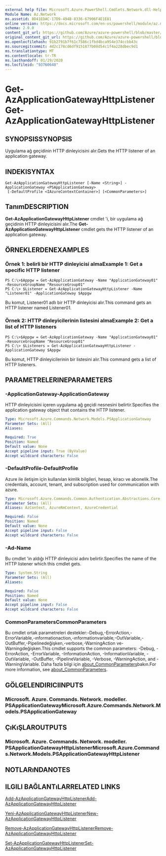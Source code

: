 ```yaml
---
external help file: Microsoft.Azure.PowerShell.Cmdlets.Network.dll-Help.xml
Module Name: Az.Network
ms.assetid: 8D41EDAC-17D9-494B-8336-67906F4E1E81
online version: https://docs.microsoft.com/en-us/powershell/module/az.network/get-azapplicationgatewayhttplistener
schema: 2.0.0
content_git_url: https://github.com/Azure/azure-powershell/blob/master/src/Network/Network/help/Get-AzApplicationGatewayHttpListener.md
original_content_git_url: https://github.com/Azure/azure-powershell/blob/master/src/Network/Network/help/Get-AzApplicationGatewayHttpListener.md
ms.openlocfilehash: 91b2791b7f61c7586c1fbd4bca954e374ccbb43c
ms.sourcegitcommit: 4d2c178cd6df9151877b08d54c1f4a228dbec9d1
ms.translationtype: MT
ms.contentlocale: tr-TR
ms.lasthandoff: 01/29/2020
ms.locfileid: "93760648"
---
```

# <span data-ttu-id="553d4-101">Get-AzApplicationGatewayHttpListener</span><span class="sxs-lookup"><span data-stu-id="553d4-101">Get-AzApplicationGatewayHttpListener</span></span>

## <span data-ttu-id="553d4-102">SYNOPSIS</span><span class="sxs-lookup"><span data-stu-id="553d4-102">SYNOPSIS</span></span>
<span data-ttu-id="553d4-103">Uygulama ağ geçidinin HTTP dinleyicisini alır.</span><span class="sxs-lookup"><span data-stu-id="553d4-103">Gets the HTTP listener of an application gateway.</span></span>

## <span data-ttu-id="553d4-104">INDEKI</span><span class="sxs-lookup"><span data-stu-id="553d4-104">SYNTAX</span></span>

```
Get-AzApplicationGatewayHttpListener [-Name <String>] -ApplicationGateway <PSApplicationGateway>
 [-DefaultProfile <IAzureContextContainer>] [<CommonParameters>]
```

## <span data-ttu-id="553d4-105">Tanım</span><span class="sxs-lookup"><span data-stu-id="553d4-105">DESCRIPTION</span></span>
<span data-ttu-id="553d4-106">**Get-AzApplicationGatewayHttpListener** cmdlet 'i, bir uygulama ağ geçidinin HTTP dinleyicisini alır.</span><span class="sxs-lookup"><span data-stu-id="553d4-106">The **Get-AzApplicationGatewayHttpListener** cmdlet gets the HTTP listener of an application gateway.</span></span>

## <span data-ttu-id="553d4-107">ÖRNEKLERDEN</span><span class="sxs-lookup"><span data-stu-id="553d4-107">EXAMPLES</span></span>

### <span data-ttu-id="553d4-108">Örnek 1: belirli bir HTTP dinleyicisi alma</span><span class="sxs-lookup"><span data-stu-id="553d4-108">Example 1: Get a specific HTTP listener</span></span>
```
PS C:\>$Appgw = Get-AzApplicationGateway -Name "ApplicationGateway01" -ResourceGroupName "ResourceGroup01"
PS C:\> $Listener = Get-AzApplicationGatewayHttpListener -Name "Listener01" -ApplicationGateway $Appgw
```

<span data-ttu-id="553d4-109">Bu komut, Listener01 adlı bir HTTP dinleyicisi alır.</span><span class="sxs-lookup"><span data-stu-id="553d4-109">This command gets an HTTP listener named Listener01.</span></span>

### <span data-ttu-id="553d4-110">Örnek 2: HTTP dinleyicilerinin listesini alma</span><span class="sxs-lookup"><span data-stu-id="553d4-110">Example 2: Get a list of HTTP listeners</span></span>
```
PS C:\>$Appgw = Get-AzApplicationGateway -Name "ApplicationGateway01" -ResourceGroupName "ResourceGroup01"
PS C:\> $Listeners = Get-AzApplicationGatewayHttpListener -ApplicationGateway $Appgw
```

<span data-ttu-id="553d4-111">Bu komut, HTTP dinleyicilerinin bir listesini alır.</span><span class="sxs-lookup"><span data-stu-id="553d4-111">This command gets a list of HTTP listeners.</span></span>

## <span data-ttu-id="553d4-112">PARAMETRELERINE</span><span class="sxs-lookup"><span data-stu-id="553d4-112">PARAMETERS</span></span>

### <span data-ttu-id="553d4-113">-ApplicationGateway</span><span class="sxs-lookup"><span data-stu-id="553d4-113">-ApplicationGateway</span></span>
<span data-ttu-id="553d4-114">HTTP dinleyicisini içeren uygulama ağ geçidi nesnesini belirtir.</span><span class="sxs-lookup"><span data-stu-id="553d4-114">Specifies the application gateway object that contains the HTTP listener.</span></span>

```yaml
Type: Microsoft.Azure.Commands.Network.Models.PSApplicationGateway
Parameter Sets: (All)
Aliases:

Required: True
Position: Named
Default value: None
Accept pipeline input: True (ByValue)
Accept wildcard characters: False
```

### <span data-ttu-id="553d4-115">-DefaultProfile</span><span class="sxs-lookup"><span data-stu-id="553d4-115">-DefaultProfile</span></span>
<span data-ttu-id="553d4-116">Azure ile iletişim için kullanılan kimlik bilgileri, hesap, kiracı ve abonelik.</span><span class="sxs-lookup"><span data-stu-id="553d4-116">The credentials, account, tenant, and subscription used for communication with azure.</span></span>

```yaml
Type: Microsoft.Azure.Commands.Common.Authentication.Abstractions.Core.IAzureContextContainer
Parameter Sets: (All)
Aliases: AzContext, AzureRmContext, AzureCredential

Required: False
Position: Named
Default value: None
Accept pipeline input: False
Accept wildcard characters: False
```

### <span data-ttu-id="553d4-117">-Ad</span><span class="sxs-lookup"><span data-stu-id="553d4-117">-Name</span></span>
<span data-ttu-id="553d4-118">Bu cmdlet 'in aldığı HTTP dinleyicisi adını belirtir.</span><span class="sxs-lookup"><span data-stu-id="553d4-118">Specifies the name of the HTTP listener which this cmdlet gets.</span></span>

```yaml
Type: System.String
Parameter Sets: (All)
Aliases:

Required: False
Position: Named
Default value: None
Accept pipeline input: False
Accept wildcard characters: False
```

### <span data-ttu-id="553d4-119">CommonParameters</span><span class="sxs-lookup"><span data-stu-id="553d4-119">CommonParameters</span></span>
<span data-ttu-id="553d4-120">Bu cmdlet ortak parametreleri destekler:-Debug,-ErrorAction,-ErrorVariable,-ınformationaction,-ınformationvariable,-OutVariable,-OutBuffer,-Pipelinedeğişken,-verbose,-WarningAction ve-Warningdeğişken.</span><span class="sxs-lookup"><span data-stu-id="553d4-120">This cmdlet supports the common parameters: -Debug, -ErrorAction, -ErrorVariable, -InformationAction, -InformationVariable, -OutVariable, -OutBuffer, -PipelineVariable, -Verbose, -WarningAction, and -WarningVariable.</span></span> <span data-ttu-id="553d4-121">Daha fazla bilgi için [about_CommonParameters](https://go.microsoft.com/fwlink/?LinkID=113216)bakın.</span><span class="sxs-lookup"><span data-stu-id="553d4-121">For more information, see [about_CommonParameters](https://go.microsoft.com/fwlink/?LinkID=113216).</span></span>

## <span data-ttu-id="553d4-122">GÖLGELENDIRICI</span><span class="sxs-lookup"><span data-stu-id="553d4-122">INPUTS</span></span>

### <span data-ttu-id="553d4-123">Microsoft. Azure. Commands. Network. modeller. PSApplicationGateway</span><span class="sxs-lookup"><span data-stu-id="553d4-123">Microsoft.Azure.Commands.Network.Models.PSApplicationGateway</span></span>

## <span data-ttu-id="553d4-124">ÇıKıŞLAR</span><span class="sxs-lookup"><span data-stu-id="553d4-124">OUTPUTS</span></span>

### <span data-ttu-id="553d4-125">Microsoft. Azure. Commands. Network. modeller. PSApplicationGatewayHttpListener</span><span class="sxs-lookup"><span data-stu-id="553d4-125">Microsoft.Azure.Commands.Network.Models.PSApplicationGatewayHttpListener</span></span>

## <span data-ttu-id="553d4-126">NOTLARıNDA</span><span class="sxs-lookup"><span data-stu-id="553d4-126">NOTES</span></span>

## <span data-ttu-id="553d4-127">ILGILI BAĞLANTıLAR</span><span class="sxs-lookup"><span data-stu-id="553d4-127">RELATED LINKS</span></span>

[<span data-ttu-id="553d4-128">Add-AzApplicationGatewayHttpListener</span><span class="sxs-lookup"><span data-stu-id="553d4-128">Add-AzApplicationGatewayHttpListener</span></span>](./Add-AzApplicationGatewayHttpListener.md)

[<span data-ttu-id="553d4-129">Yeni-AzApplicationGatewayHttpListener</span><span class="sxs-lookup"><span data-stu-id="553d4-129">New-AzApplicationGatewayHttpListener</span></span>](./New-AzApplicationGatewayHttpListener.md)

[<span data-ttu-id="553d4-130">Remove-AzApplicationGatewayHttpListener</span><span class="sxs-lookup"><span data-stu-id="553d4-130">Remove-AzApplicationGatewayHttpListener</span></span>](./Remove-AzApplicationGatewayHttpListener.md)

[<span data-ttu-id="553d4-131">Set-AzApplicationGatewayHttpListener</span><span class="sxs-lookup"><span data-stu-id="553d4-131">Set-AzApplicationGatewayHttpListener</span></span>](./Set-AzApplicationGatewayHttpListener.md)


